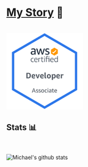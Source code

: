 # [My Story](https://mshuber1981.github.io/mshuber1981/index.html) :book:

</br>

<a href="https://www.credly.com/badges/b8be6845-1c01-4205-8387-09a97be77004/public_url">
  <!-- <img src="https://raw.githubusercontent.com/mshuber1981/mshuber1981/master/Media/AWS-Developer-Associate-2020.png" width="200px" /> -->
  <img src="/Media/AWS-Developer-Associate-2020.png" width="200px" />
</a>

</br>

## Stats :bar_chart:

</br>

![Michael's github stats](https://github-readme-stats.vercel.app/api?username=mshuber1981&show_icons=true&theme=react)
